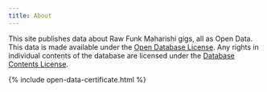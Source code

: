 ```yaml
---
title: About
---
```


This site publishes data about Raw Funk Maharishi gigs, all as Open Data. This data is made available under the [Open Database License](http://opendatacommons.org/licenses/odbl/1.0/). Any rights in individual contents of the database are licensed under the [Database Contents License](http://opendatacommons.org/licenses/dbcl/1.0/).

{% include open-data-certificate.html %}
